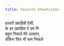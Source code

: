 ```yaml
---
title: hazaron khwahishen
---
```


हज़ारों ख़्वाहिशें ऐसी,  
के हर ख़्वाहिश पे दम नि  
बहुत निकले मेरे अरमान,  
लेकिन फिर भी कम निकले  


